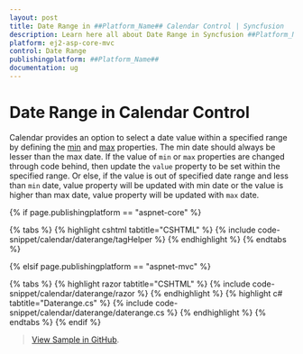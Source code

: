 ```yaml
---
layout: post
title: Date Range in ##Platform_Name## Calendar Control | Syncfusion
description: Learn here all about Date Range in Syncfusion ##Platform_Name## Calendar control of Syncfusion Essential JS 2 and more.
platform: ej2-asp-core-mvc
control: Date Range
publishingplatform: ##Platform_Name##
documentation: ug
---
```



# Date Range in Calendar Control

Calendar provides an option to select a date value within a specified range by defining the [min](https://help.syncfusion.com/cr/aspnetcore-js2/Syncfusion.EJ2.Calendars.Calendar.html#Syncfusion_EJ2_Calendars_Calendar_Min) and [max](https://help.syncfusion.com/cr/aspnetcore-js2/Syncfusion.EJ2.Calendars.Calendar.html#Syncfusion_EJ2_Calendars_Calendar_Max) properties. The min date should always be lesser than the max date. If the value of `min` or `max` properties are changed through code behind, then update the `value` property to be set within the specified range. Or else, if the value is out of specified date range and less than `min` date, value property will be updated with min date or the value is higher than max date, value property will be updated with `max` date.

{% if page.publishingplatform == "aspnet-core" %}

{% tabs %}
{% highlight cshtml tabtitle="CSHTML" %}
{% include code-snippet/calendar/daterange/tagHelper %}
{% endhighlight %}
{% endtabs %}

{% elsif page.publishingplatform == "aspnet-mvc" %}

{% tabs %}
{% highlight razor tabtitle="CSHTML" %}
{% include code-snippet/calendar/daterange/razor %}
{% endhighlight %}
{% highlight c# tabtitle="Daterange.cs" %}
{% include code-snippet/calendar/daterange/daterange.cs %}
{% endhighlight %}
{% endtabs %}
{% endif %}

> [View Sample in GitHub](https://github.com/SyncfusionExamples/ASP-NET-Core-UG-Examples/tree/main/Calendar/CalendarUGSample).